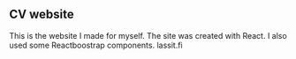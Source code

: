 ## CV website

This is the website I made for myself.
The site was created with React. I also used some Reactboostrap components.
lassit.fi
